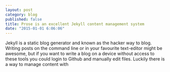 ```yaml
---
layout: post
category: blog
published: false
title: Prose is an excellent Jekyll content management system
date: "2015-01-01 6:06:06"
---
```


Jekyll is a static blog generator and known as the hacker way to blog. Writing posts on the command line or in your favourite text-editor might be awesome, but if you want to write a blog on a device without access to these tools you could login to Github and manually edit files. Luckily there is a way to manage content with 